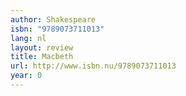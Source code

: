 ```yaml
---
author: Shakespeare
isbn: "9789073711013"
lang: nl
layout: review
title: Macbeth
url: http://www.isbn.nu/9789073711013
year: 0
---
```

